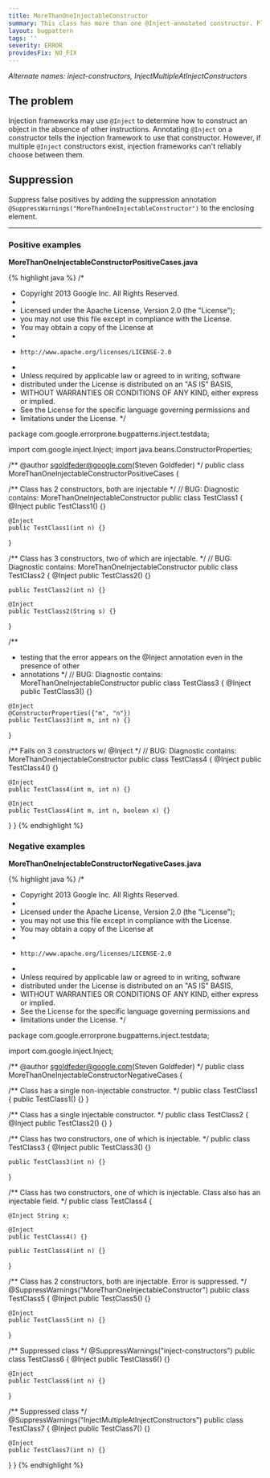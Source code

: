 ```yaml
---
title: MoreThanOneInjectableConstructor
summary: This class has more than one @Inject-annotated constructor. Please remove the @Inject annotation from all but one of them.
layout: bugpattern
tags: ''
severity: ERROR
providesFix: NO_FIX
---
```


<!--
*** AUTO-GENERATED, DO NOT MODIFY ***
To make changes, edit the @BugPattern annotation or the explanation in docs/bugpattern.
-->

_Alternate names: inject-constructors, InjectMultipleAtInjectConstructors_

## The problem
Injection frameworks may use `@Inject` to determine how to construct an object in the absence of other instructions. Annotating `@Inject` on a constructor tells the injection framework to use that constructor. However, if multiple `@Inject` constructors exist, injection frameworks can't reliably choose between them.

## Suppression
Suppress false positives by adding the suppression annotation `@SuppressWarnings("MoreThanOneInjectableConstructor")` to the enclosing element.

----------

### Positive examples
__MoreThanOneInjectableConstructorPositiveCases.java__

{% highlight java %}
/*
 * Copyright 2013 Google Inc. All Rights Reserved.
 *
 * Licensed under the Apache License, Version 2.0 (the "License");
 * you may not use this file except in compliance with the License.
 * You may obtain a copy of the License at
 *
 *     http://www.apache.org/licenses/LICENSE-2.0
 *
 * Unless required by applicable law or agreed to in writing, software
 * distributed under the License is distributed on an "AS IS" BASIS,
 * WITHOUT WARRANTIES OR CONDITIONS OF ANY KIND, either express or implied.
 * See the License for the specific language governing permissions and
 * limitations under the License.
 */

package com.google.errorprone.bugpatterns.inject.testdata;

import com.google.inject.Inject;
import java.beans.ConstructorProperties;

/** @author sgoldfeder@google.com(Steven Goldfeder) */
public class MoreThanOneInjectableConstructorPositiveCases {

  /** Class has 2 constructors, both are injectable */
  // BUG: Diagnostic contains: MoreThanOneInjectableConstructor
  public class TestClass1 {
    @Inject
    public TestClass1() {}

    @Inject
    public TestClass1(int n) {}
  }

  /** Class has 3 constructors, two of which are injectable. */
  // BUG: Diagnostic contains: MoreThanOneInjectableConstructor
  public class TestClass2 {
    @Inject
    public TestClass2() {}

    public TestClass2(int n) {}

    @Inject
    public TestClass2(String s) {}
  }

  /**
   * testing that the error appears on the @Inject annotation even in the presence of other
   * annotations
   */
  // BUG: Diagnostic contains: MoreThanOneInjectableConstructor
  public class TestClass3 {
    @Inject
    public TestClass3() {}

    @Inject
    @ConstructorProperties({"m", "n"})
    public TestClass3(int m, int n) {}
  }

  /** Fails on 3 constructors w/ @Inject */
  // BUG: Diagnostic contains: MoreThanOneInjectableConstructor
  public class TestClass4 {
    @Inject
    public TestClass4() {}

    @Inject
    public TestClass4(int m, int n) {}

    @Inject
    public TestClass4(int m, int n, boolean x) {}
  }
}
{% endhighlight %}

### Negative examples
__MoreThanOneInjectableConstructorNegativeCases.java__

{% highlight java %}
/*
 * Copyright 2013 Google Inc. All Rights Reserved.
 *
 * Licensed under the Apache License, Version 2.0 (the "License");
 * you may not use this file except in compliance with the License.
 * You may obtain a copy of the License at
 *
 *     http://www.apache.org/licenses/LICENSE-2.0
 *
 * Unless required by applicable law or agreed to in writing, software
 * distributed under the License is distributed on an "AS IS" BASIS,
 * WITHOUT WARRANTIES OR CONDITIONS OF ANY KIND, either express or implied.
 * See the License for the specific language governing permissions and
 * limitations under the License.
 */

package com.google.errorprone.bugpatterns.inject.testdata;

import com.google.inject.Inject;

/** @author sgoldfeder@google.com(Steven Goldfeder) */
public class MoreThanOneInjectableConstructorNegativeCases {

  /** Class has a single non-injectable constructor. */
  public class TestClass1 {
    public TestClass1() {}
  }

  /** Class has a single injectable constructor. */
  public class TestClass2 {
    @Inject
    public TestClass2() {}
  }

  /** Class has two constructors, one of which is injectable. */
  public class TestClass3 {
    @Inject
    public TestClass3() {}

    public TestClass3(int n) {}
  }

  /** Class has two constructors, one of which is injectable. Class also has an injectable field. */
  public class TestClass4 {

    @Inject String x;

    @Inject
    public TestClass4() {}

    public TestClass4(int n) {}
  }

  /** Class has 2 constructors, both are injectable. Error is suppressed. */
  @SuppressWarnings("MoreThanOneInjectableConstructor")
  public class TestClass5 {
    @Inject
    public TestClass5() {}

    @Inject
    public TestClass5(int n) {}
  }

  /** Suppressed class */
  @SuppressWarnings("inject-constructors")
  public class TestClass6 {
    @Inject
    public TestClass6() {}

    @Inject
    public TestClass6(int n) {}
  }

  /** Suppressed class */
  @SuppressWarnings("InjectMultipleAtInjectConstructors")
  public class TestClass7 {
    @Inject
    public TestClass7() {}

    @Inject
    public TestClass7(int n) {}
  }
}
{% endhighlight %}

